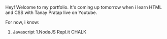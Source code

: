 
Hey! Welcome to my portfolio. 
It's coming up tomorrow when i learn HTML and CSS with Tanay Pratap live on Youtube.

For now, i know:
1. Javascript
1.NodeJS
Repl.it
CHALK